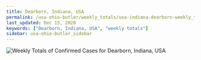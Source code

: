 ```yaml
---
title: Dearborn, Indiana, USA
permalink: /usa-ohio-butler/weekly_totals/usa-indiana-dearborn-weekly_totals.html
last_updated: Dec 15, 2020
keywords: ["Dearborn, Indiana, USA", "weekly totals"]
sidebar: usa-ohio-butler_sidebar
---
```


![Weekly Totals of Confirmed Cases for Dearborn, Indiana, USA](/covid_tracker/images/graphs/usa-indiana-dearborn-weekly_totals_graph.png)

